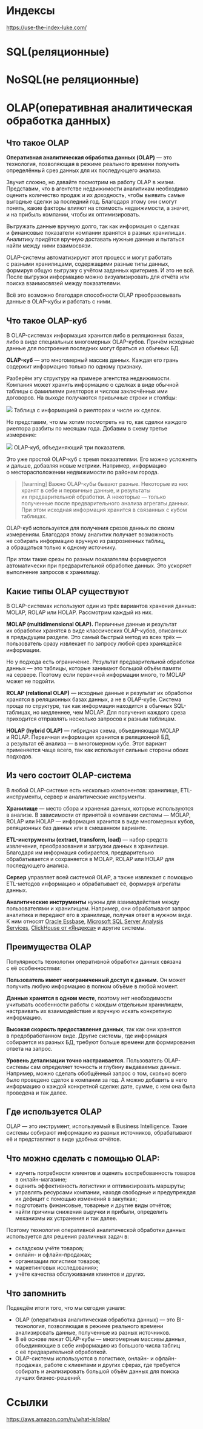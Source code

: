 # Индексы
https://use-the-index-luke.com/

# SQL(реляционные)


# NoSQL(не реляционные)


# OLAP(оперативная аналитическая обработка данных)

## Что такое OLAP

**Оперативная аналитическая обработка данных (OLAP)** — это технология, позволяющая в режиме реального времени получить определённый срез данных для их последующего анализа.

Звучит сложно, но давайте посмотрим на работу OLAP в жизни. Представим, что в агентстве недвижимости аналитикам необходимо оценить количество продаж и их доходность, чтобы выявить самые выгодные сделки за последний год. Благодаря этому они смогут понять, какие факторы влияют на стоимость недвижимости, а значит, и на прибыль компании, чтобы их оптимизировать.

Выгружать данные вручную долго, так как информация о сделках и финансовые показатели компании хранятся в разных хранилищах. Аналитику придётся вручную доставать нужные данные и пытаться найти между ними взаимосвязи.

OLAP-системы автоматизируют этот процесс и могут работать с разными хранилищами, содержащими разные типы данных, формируя общую выгрузку с учётом заданных критериев. И это не всё. После выгрузки информацию можно визуализировать для отчёта или поиска взаимосвязей между показателями.

Всё это возможно благодаря способности OLAP преобразовывать данные в OLAP-кубы и работать с ними.

## Что такое OLAP-куб

В OLAP-системах информация хранится либо в реляционных базах, либо в виде специальных многомерных OLAP-кубов. Причём исходные данные для построения последних могут браться из обычных БД.

**OLAP-куб** — это многомерный массив данных. Каждая его грань содержит информацию только по одному признаку.

Разберём эту структуру на примере агентства недвижимости. Компания может хранить информацию о сделках в виде обычной таблицы с фамилиями риелторов и числом заключённых ими договоров. На выходе получаются привычные строки и столбцы:

![](https://skillbox.ru/upload/setka_images/11511626022024_accf102caaa970ce65d217b9ae9a8e9a57caa67c.jpg)
Таблица с информацией о риелторах и числе их сделок.  

Но представим, что мы хотим посмотреть на то, как сделки каждого риелтора разбиты по месяцам года. Добавим в схему третье измерение:

![](https://skillbox.ru/upload/setka_images/11511626022024_278cadb5c5a600fd354bbb4a32acf34407bf98f0.png)
OLAP-куб, объединяющий три показателя.  

Это уже простой OLAP-куб с тремя показателями. Его можно усложнять и дальше, добавляя новые метрики. Например, информацию о месторасположении недвижимости по районам города.

> [!warning] Важно
> OLAP-кубы бывают разные. Некоторые из них хранят в себе и первичные данные, и результаты их предварительной обработки. А некоторые — только полученные после предварительного анализа агрегаты данных. При этом исходная информация хранится в связанных с кубом таблицах.

OLAP-куб используется для получения срезов данных по своим измерениям. Благодаря этому аналитик получает возможность не собирать информацию вручную из разрозненных таблиц, а обращаться только к одному источнику.

При этом такие срезы по разным показателям формируются автоматически при предварительной обработке данных. Это ускоряет выполнение запросов к хранилищу.

## Какие типы OLAP существуют

В OLAP-системах используют один из трёх вариантов хранения данных: MOLAP, ROLAP или HOLAP. Рассмотрим каждый из них.

**MOLAP (multidimensional OLAP).** Первичные данные и результат их обработки хранятся в виде классических OLAP-кубов, описанных в предыдущем разделе. Это самый быстрый метод из всех трёх — пользователь сразу извлекает по запросу любой срез хранящейся информации.

Но у подхода есть ограничение. Результат предварительной обработки данных — это таблицы, которые занимают большой объём памяти на сервере. Поэтому если первичной информации много, то MOLAP может не подойти.

**ROLAP (relational OLAP)** — исходные данные и результат их обработки хранятся в реляционных базах данных, а не в OLAP-кубе. Система проще по структуре, так как информация находится в обычных SQL-таблицах, но медленнее, чем MOLAP. Для получения каждого среза приходится отправлять несколько запросов к разным таблицам.

**HOLAP (hybrid OLAP)** — гибридная схема, объединяющая MOLAP и ROLAP. Первичная информация хранится в реляционной БД, а результат её анализа — в многомерном кубе. Этот вариант применяется чаще всего, так как использует сильные стороны обоих подходов.

## Из чего состоит OLAP-система

В любой OLAP-системе есть несколько компонентов: хранилище, ETL-инструменты, сервер и аналитические инструменты.

**Хранилище** — место сбора и хранения данных, которые используются в анализе. В зависимости от принятой в компании системы — MOLAP, ROLAP или HOLAP — информация хранится в виде многомерных кубов, реляционных баз данных или в смешанном варианте.

**ETL-инструменты (extract, transform, load)** — набор средств извлечения, преобразования и загрузки данных в хранилище. Благодаря им информация собирается, предварительно обрабатывается и сохраняется в MOLAP, ROLAP или HOLAP для последующего анализа.

**Сервер** управляет всей системой OLAP, а также извлекает с помощью ETL-методов информацию и обрабатывает её, формируя агрегаты данных.

**Аналитические инструменты** нужны для взаимодействия между пользователями и хранилищем. Например, они обрабатывают запрос аналитика и передают его в хранилище, получая ответ в нужном виде. К ним относят [Oracle Essbase](https://www.oracle.com/cis/business-analytics/essbase.html), [Microsoft SQL Server Analysis Services](https://learn.microsoft.com/ru-ru/analysis-services/analysis-services-overview?view=asallproducts-allversions), [ClickHouse от «Яндекса»](https://yandex.ru/dev/clickhouse/) и другие системы.

## Преимущества OLAP

Популярность технологии оперативной обработки данных связана с её особенностями:

**Пользователь имеет неограниченный доступ к данным.** Он может получить любую информацию в полном объёме в любой момент.

**Данные хранятся в одном месте**, поэтому нет необходимости учитывать особенности работы с каждым отдельным хранилищем, настраивать их взаимодействие и вручную искать конкретную информацию.

**Высокая скорость предоставления данных**, так как они хранятся в предобработанном виде. Другие системы, где информация собирается из разных БД, требуют больше времени для формирования ответа на запрос.

**Уровень детализации точно настраивается.** Пользователь OLAP-системы сам определяет точность и глубину выдаваемых данных. Например, можно сделать обобщённый запрос о том, сколько всего было проведено сделок в компании за год. А можно добавить в него информацию о каждой конкретной сделке: дате, сумме, с кем она была проведена и так далее.

## Где используется OLAP

OLAP — это инструмент, используемый в Business Intelligence. Такие системы собирают информацию из разных источников, обрабатывают её и представляют в виде удобных отчётов.

## Что можно сделать с помощью OLAP:
- изучить потребности клиентов и оценить востребованность товаров в онлайн-магазине;
- оценить эффективность логистики и оптимизировать маршруты;
- управлять ресурсами компании, находя свободные и предупреждая их дефицит с помощью изменений в закупках;
- подготовить финансовые, товарные и другие виды отчётов;
- найти причины снижения выручки и прибыли, определить механизмы их устранения и так далее.

Поэтому технология оперативной аналитической обработки данных используется для решения различных задач в:

- складском учёте товаров;
- онлайн- и офлайн-продажах;
- организации логистики товаров;
- маркетинговых исследованиях;
- учёте качества обслуживания клиентов и других.

## Что запомнить

Подведём итоги того, что мы сегодня узнали:

- OLAP (оперативная аналитическая обработка данных) — это BI-технология, позволяющая в режиме реального времени анализировать данные, полученные из разных источников.
- В её основе лежат OLAP-кубы — многомерные массивы данных, объединяющие в себе информацию из большого числа таблиц с её предварительной обработкой.
- OLAP-системы используются в логистике, онлайн- и офлайн-продажах, работе с клиентами и других сферах, где требуется собирать и анализировать большой объём данных для поиска лучших бизнес-решений.
# Ссылки
https://aws.amazon.com/ru/what-is/olap/
